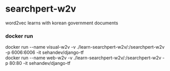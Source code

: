 # searchpert-w2v
word2vec learns with korean government documents

### docker run
docker run --name visual-w2v -v ./learn-searchpert-w2v/:/searchpert-w2v -p 6006:6006 -it sehandev/django-tf  
docker run --name web-w2v -v ./learn-searchpert-w2v/:/searchpert-w2v -p 80:80 -it sehandev/django-tf  
